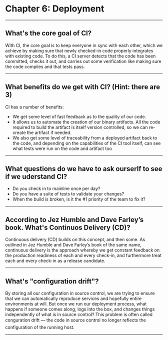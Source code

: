 # Chapter 6: Deployment

---

## What's the core goal of CI?

With CI, the core goal is to keep everyone in sync with each other, which we achieve
by making sure that newly checked-in code properly integrates with existing code. To
do this, a CI server detects that the code has been committed, checks it out, and carries out some verification like making sure the code compiles and that tests pass.

---

## What benefits do we get with CI? (Hint: there are 3)

CI has a number of benefits:

-  We get some level of fast feedback as to the quality of our code.
-  It allows us to automate the creation of our binary artifacts. All the code
   required to build the artifact is itself version controlled, so we can re-create the artifact if needed.
-  We also get some level of traceability from a deployed artifact back to
   the code, and depending on the capabilities of the CI tool itself, can see what tests
   were run on the code and artifact too

---

## What questions do we have to ask ourserlf to see if we uderstand CI?

-  Do you check in to mainline once per day?
-  Do you have a suite of tests to validate your changes?
-  When the build is broken, is it the #1 priority of the team to fix it?

---

## According to Jez Humble and Dave Farley’s book. What's Continuos Delivery (CD)?

Continuous delivery (CD) builds on this concept, and then some. As outlined in Jez
Humble and Dave Farley’s book of the same name, continuous delivery is the
approach whereby we get constant feedback on the production readiness of each and
every check-in, and furthermore treat each and every check-in as a release candidate.

---

## What's "configuration drift"?

By storing all our configuration in source control, we are trying to ensure that we can
automatically reproduce services and hopefully entire environments at will. But once
we run our deployment process, what happens if someone comes along, logs into the
box, and changes things independently of what is in source control? This problem is
often called conguration drift — the code in source control no longer reflects the configuration of the running host.

---
